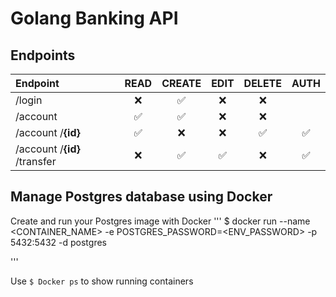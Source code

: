 # Golang Banking API

## Endpoints

| Endpoint | READ | CREATE | EDIT | DELETE | AUTH |
| :---     |:----:|:------:|:----:|:------:|:----:|
| /login | ❌ | ✅ | ❌ | ❌ | |
| /account | ✅ | ✅ | ❌ | ❌ | |
| /account /**{id}** | ✅ | ❌ | ❌ | ✅ | ✅ |
| /account /**{id}** /transfer | ❌ | ✅ | ✅ | ❌ | ✅ |


## Manage Postgres database using Docker
Create and run your Postgres image with Docker
'''
$ docker run --name <CONTAINER_NAME> -e POSTGRES_PASSWORD=<ENV_PASSWORD> -p 5432:5432 -d postgres

'''

Use `$ Docker ps` to show running containers